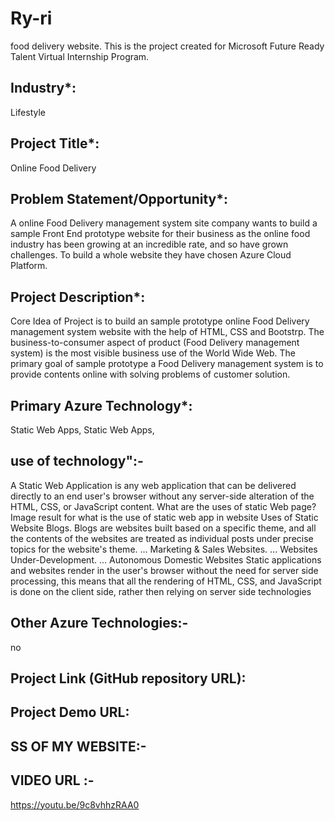 # Ry-ri
food delivery website.
This is the project created for Microsoft Future Ready Talent Virtual Internship Program.

## Industry*:
Lifestyle

## Project Title*:
Online Food Delivery

## Problem Statement/Opportunity*:
A online Food Delivery management system site company wants to build a sample Front End prototype website for their business as the online food industry has been growing at an incredible rate, and so have grown challenges. To build a whole website they have chosen Azure Cloud Platform.

## Project Description*:
Core Idea of Project is to build an sample prototype online Food Delivery management system website with the help of HTML, CSS and Bootstrp. The business-to-consumer aspect of product (Food Delivery management system) is the most visible business use of the World Wide Web. The primary goal of sample prototype a Food Delivery management system is to provide contents online with solving problems of customer solution.

## Primary Azure Technology*:
Static Web Apps, Static Web Apps,

## use of technology":-
A Static Web Application is any web application that can be delivered directly to an end user's browser without any server-side alteration of the HTML, CSS, or JavaScript content. What are the uses of static Web page? Image result for what is the use of static web app in website Uses of Static Website Blogs. Blogs are websites built based on a specific theme, and all the contents of the websites are treated as individual posts under precise topics for the website's theme. ... Marketing & Sales Websites. ... Websites Under-Development. ... Autonomous Domestic Websites Static applications and websites render in the user's browser without the need for server side processing, this means that all the rendering of HTML, CSS, and JavaScript is done on the client side, rather then relying on server side technologies

## Other Azure Technologies:-
no

## Project Link (GitHub repository URL):

## Project Demo URL:

## SS OF MY WEBSITE:-

## VIDEO URL :-
https://youtu.be/9c8vhhzRAA0

